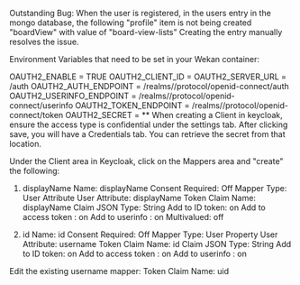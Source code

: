 Outstanding Bug: When the user is registered, in the users entry in the mongo database,  the following "profile" item is not being created "boardView" with value of "board-view-lists"  Creating the entry manually resolves the issue.

Environment Variables that need to be set in your Wekan container:

OAUTH2_ENABLE = TRUE
OAUTH2_CLIENT_ID = <Keycloak create Client ID>
OAUTH2_SERVER_URL = <Keycloak server name>/auth
OAUTH2_AUTH_ENDPOINT = /realms/<keycloak realm>/protocol/openid-connect/auth
OAUTH2_USERINFO_ENDPOINT = /realms/<keycloak realm>/protocol/openid-connect/userinfo
OAUTH2_TOKEN_ENDPOINT = /realms/<keycloak realm>/protocol/openid-connect/token
OAUTH2_SECRET = <keycloak client secret>
** When creating a Client in keycloak, ensure the access type is confidential under the settings tab.  After clicking save, you will have a Credentials tab.  You can retrieve the secret from that location.

Under the Client area in Keycloak, click on the Mappers area and "create" the following:

1. displayName
Name: displayName
Consent Required: Off
Mapper Type: User Attribute
User Attribute: displayName
Token Claim Name: displayName
Claim JSON Type: String
Add to ID token: on
Add to access token : on
Add to userinfo : on
Multivalued: off

2. id
Name: id
Consent Required: Off
Mapper Type: User Property
User Attribute: username
Token Claim Name: id
Claim JSON Type: String
Add to ID token: on
Add to access token : on
Add to userinfo : on

Edit the existing username mapper:
Token Claim Name: uid



